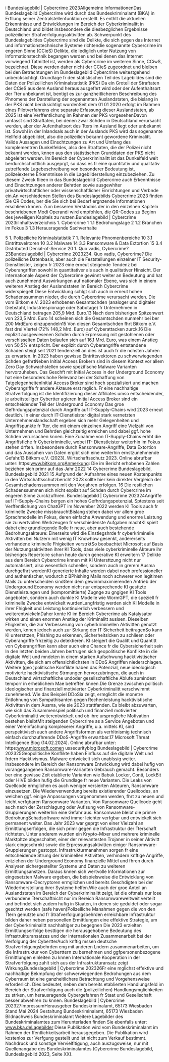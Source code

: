 i 
Bundeslagebild \| Cybercrime 2023Allgemeine InformationenDas Bundeslagebild Cybercrime wird durch das Bundeskriminalamt (BKA) in Erfllung seiner 
Zentralstellenfunktion erstellt. Es enthlt die aktuellen Erkenntnisse und Entwicklungen im Bereich der 
Cyberkriminalitt in Deutschland und bildet insbesondere die diesbezglichen Ergebnisse polizeilicher 
Strafverfolgungsaktivitten ab. 
Schwerpunkt des Bundeslagebildes Cybercrime sind die Delikte, die sich gegen das Internet und 
informationstechnische Systeme richtendie sogenannte Cybercrime im engeren Sinne (CCieS)
Delikte, die lediglich unter Nutzung von Informationstechnik begangen werden und bei denen das 
Internet vorwiegend Tatmittel ist, werden als Cybercrime im weiteren Sinne, CCiwS, bezeichnet. Diese 
werden daher nicht der CCieS zugeordnet und bleiben bei den Betrachtungen im Bundeslagebild 
Cybercrime weitestgehend unbercksichtigt.
Grundlage fr den statistischen Teil des Lagebildes sind die Daten der Polizeilichen Kriminalstatistik (PKS)
Da ein Groteil der Straftaten der CCieS aus dem Ausland heraus ausgefhrt wird oder der Aufenthaltsort 
der Tter unbekannt ist, bentigt es zur ganzheitlicheren Beschreibung des Phnomens der Darstellung 
der sogenannten Auslandstaten, die bislang in der PKS nicht bercksichtigt wurdenSeit dem 01 01 2020 
erfolgt im Rahmen eines Pilotverfahrens eine separate Erfassung dieser Auslandstaten, ab 2025 ist eine 
Verffentlichung im Rahmen der PKS vorgesehenDavon umfasst sind Straftaten, bei denen zwar Schden 
in Deutschland verursacht werden, aber der Aufenthaltsort des Tters im Ausland liegt oder unbekannt 
ist. 
Sowohl in der Inlandsals auch in der Auslands PKS wird das sogenannte Hellfeld abgebildet, also die 
polizeilich bekannt gewordene Kriminalitt. Valide Aussagen und Einschtzungen zu Art und Umfang des 
komplementren Dunkelfeldes, also den Straftaten, die der Polizei nicht bekannt werden, knnen aus den 
statistischen Grunddaten der PKS nicht abgeleitet werden. Im Bereich der Cyberkriminalitt ist das 
Dunkelfeld weit berdurchschnittlich ausgeprgt, so dass es fr eine quantitativ und qualitativ zutreffende 
Lagebeschreibung von besonderer Bedeutung ist, polizeiexterne Erkenntnisse in die Lagebilderstellung 
einzubeziehen. Zu diesem Zweck flieen in das Bundeslagebild Cybercrime auch Erkenntnisse und 
Einschtzungen anderer Behrden sowie ausgewhlter privatwirtschaftlicher oder wissenschaftlicher 
Einrichtungen und Verbnde ein.An verschiedenen Stellen des Bundeslagebilds Cybercrime 2023 finden Sie QR Codes, ber die Sie sich 
bei Bedarf ergnzende Informationen erschlieen knnen. Zum besseren Verstndnis der in den einzelnen 
Kapiteln beschriebenen Modi Operandi wird empfohlen, die QR\-Codes zu Beginn des jeweiligen Kapitels 
zu nutzen.Bundeslagebild \| Cybercrime 2023iiInhaltsverzeichnis 
1\. Cybercrime 1 
1\.1 Bedrohungslage 
2 
1\.2 Branchen im Fokus 
3 
1\.3 Herausragende Sachverhalte 
 
5 
1\. Polizeiliche Kriminalstatistik 7 
1\. Relevante Phnomenbereiche 10 
3\.1 Eintrittsvektoren 10 
3\.2 Malware 14 
3\.3 Ransomware \& Data Extortion 15 
3\.4 Distributed Denial\-of\-Service 20 
1\. Quo vadis, Cybercrime? 
 23Bundeslagebild \| Cybercrime 2023234\. Quo vadis, Cybercrime? 
Die polizeiliche Datenbasis, aber auch die Feststellungen einzelner IT Security\-Dienstleister, zeigen fr 
2023 eine erneut steigende Tendenz bei Cyberangriffen sowohl in quantitativer als auch in qualitativer 
Hinsicht. Der internationale Aspekt der Cybercrime gewinnt weiter an Bedeutung und hat auch 
zunehmend Auswirkungen auf nationaler Ebene, was sich in einem weiteren Anstieg der Auslandstaten 
im Bereich Cybercrime widerspiegelt.Diese Entwicklung schlgt sich auch in erneut hohen Schadenssummen nieder, die durch Cybercrime 
verursacht werden. Die vom Bitkom e.V. 2023 erhobenen Gesamtschden (analoger und digitaler 
Diebstahl, Industriespionage oder Sabotage) fr Unternehmen in Deutschland betragen 205,9 Mrd. 
Euro.13 Nach dem bisherigen Spitzenwert von 223,5 Mrd. Euro 14 scheinen sich die Gesamtschden 
nunmehr bei ber 200 MrdEuro einzupendeln15
Von diesen Gesamtschden fhrt Bitkom e.V. fast drei Viertel (72% 148,2 Mrd. Euro) auf Cyberattacken 
zurck.16 Die explizit ausgewiesenen Schden durch Erpressung mit gestohlenen oder verschlsselten 
Daten belaufen sich auf 16,1 Mrd. Euro, was einem Anstieg von 50,5% entspricht.
Der explizit durch Cyberangriffe entstandene Schaden steigt seit 2021 tendenziell an 
 dies ist auch fr die nchsten Jahren zu erwarten.
In 2023 haben gewisse Eintrittsvektoren zu schwerwiegenden Schden gefhrtNeben Initial Access 
Brokern sind in diesem Kontext vor allem Zero Day Schwachstellen sowie spezifische Malware
Varianten hervorzuheben. Das Geschft mit Initial Access in der Underground Economy hat eine 
besonders hohe Relevanz bei der Schaffung von TatgelegenheitenInitial Access Broker sind hoch 
spezialisiert und machen Cyberangriffe fr andere Akteure erst mglich. Fr eine nachhaltige 
Strafverfolgung ist die Identifizierung dieser Affiliates umso entscheidender, je arbeitsteiliger Cybertter 
agieren
Initial Access Broker sind ein entscheidender Teil der Underground Economy
Das groe Gefhrdungspotenzial durch Angriffe auf IT\-Supply\-Chains wird 2023 erneut deutlich. In 
einer durch IT\-Dienstleister digital stark vernetzten Unternehmenslandschaft ergeben sich mehr 
Gelegenheiten und Angriffspunkte fr Tter, die mit einem einzelnen Angriff eine Vielzahl von 
Unternehmen und Behrden gleichzeitig erreichen und dabei ggf. hohe Schden verursachen knnen. 
Eine Zunahme von IT\-Supply\-Chains erhht die Angriffsflche fr Cyberkriminelle, wobei IT\-
Dienstleister weiterhin im Fokus stehen drften. Insbesondere durch Ransomware\-Angriffe, Data 
Extortion und das Aussphen von Daten ergibt sich eine weiterhin ernstzunehmende Gefahr.13 Bitkom e.V. (2023\). Wirtschaftsschutz 2023\. Online abrufbar unter: https:www.bitkom.orgAnmerkung: Die im Bericht 
erhobenen Zahlen beziehen sich primr auf das Jahr 2022
14 Cybercrime Bundeslagebild, Bundeslagebild 2021 
15 Aufgrund der Aufnahme eines neuen Kostenpunkts in den Wirtschaftsschutzbericht 2023 sollte hier kein direkter Vergleich 
der Gesamtschadenssummen mit den Vorjahren erfolgen. 
16 Die restlichen Schadenssummen sich nicht explizit auf Schden durch Cybercrime im engeren Sinne zurckzufhren. 
Bundeslagebild \| Cybercrime 202324Angriffe auf IT\-Supply\-Chains bergen ein hohes Gefhrdungspotenzial. 
Sptestens seit Verffentlichung von ChatGPT im November 2022 werden KI Tools auch fr kriminelle 
Zwecke missbrauchtBislang stehen dabei vor allem groe Sprachmodelle im Fokus, deren einfache 
Anwendung und enorme Leistung sie zu wertvollen Werkzeugen fr verschiedenste Aufgaben machtKI 
spielt dabei eine grundlegende Rolle fr neue, aber auch bestehende Bedrohungsakteure: Einerseits wird 
die Einstiegshrde fr cyberkriminelle Aktivitten bei Nutzern mit wenig IT Knowhow gesenkt, 
andererseits vorhandene kriminelle Fhigkeiten verstrktSo beobachtet Microsoft auf Basis der 
Nutzungsaktivitten ihrer KI Tools, dass viele cyberkriminelle Akteure ihr bisheriges Repertoire schon 
heute durch generative KI erweitern 17 
Delikte aus dem Bereich Cybercrime knnen mit KI Untersttzung nicht nur automatisiert, also 
wesentlich schneller, sondern auch in grerem Ausma durchgefhrt werdenKI generierte Inhalte 
werden dabei noch professioneller und authentischer, wodurch z BPhishing Mails noch schwerer von 
legitimen Mails zu unterscheiden sindGem dem gewinnmaximierenden Antrieb der Underground 
Economy werden nicht nur entsprechende KI gesttzte Dienstleistungen und (kompromittierte) 
Zugnge zu gngigen KI Tools angeboten, sondern auch dunkle KI Modelle wie WormGPT, die 
speziell fr kriminelle Zwecke entwickelt wurdenLangfristig werden sich KI Modelle in ihrer Fhigkeit 
und Leistung kontinuierlich verbessern und weiterentwickelnDaher knnte KI im Bereich Cybercrime 
als Katalysator wirken und einen enormen Anstieg der Kriminalitt auslsen. 
Dieselben Fhigkeiten, die zur Verbesserung von cyberkriminellen Aktivitten genutzt werden, knnen 
jedoch auch zur Strkung der IT Sicherheit beitragenSo kann KI untersttzen, Phishing zu erkennen, 
Sicherheitslcken zu schlieen oder Cyberangriffe frhzeitig zu detektieren.
KI steigert die Qualitt und Quantitt von Cyberangriffen kann aber auch eine 
Chance fr die Cybersicherheit sein
In den letzten beiden Jahren bertrugen sich geopolitische Konflikte in die digitale Welt und mndeten 
in einem starken Aufschwung hacktivistischer Aktivitten, die sich am offensichtlichsten in DDoS
Angriffen niederschlagen. Weitere (geo )politische Konflikte haben das Potenzial, neue ideologisch 
motivierte hacktivistische Strmungen hervorzubringen, die auch in Deutschland wirtschaftliche 
undoder gesellschaftliche Ablufe zumindest temporr in erheblichem Mae betreffen knnen.Die Grenze zwischen politisch ideologischer und finanziell motivierter Cyberkriminalitt verschwimmt 
zunehmend. Wie das Beispiel DDoSia zeigt, ermglicht die monetre Entlohnung von Sympathisanten 
gegen Rechenleistung hacktivistische Aktivitten in dem Ausma, wie sie 2023 stattfanden. Es bleibt 
abzuwarten, wie sich das Zusammenspiel politisch und finanziell motivierter Cyberkriminalitt 
weiterentwickelt und ob ihre ursprngliche Motivation bestehen bleibtMit steigenden Cybercrime as a Service Angeboten und einer Vereinfachung komplexerer Angriffe, u.a. 
mittels KI, sind perspektivisch auch andere Angriffsformen als verhltnismig technisch einfach 
durchzufhrende DDoS\-Angriffe erwartbar.17 Microsoft Threat Intelligence Blog (14\.02\.2024\). Online abrufbar unter: https:www.microsoft.comen ussecurityblog 
Bundeslagebild \| Cybercrime 202325Geopolitische Konflikte haben Einfluss auf die digitale Welt und frdern 
Hacktivismus. 
Malware entwickelt sich unablssig weiter. Insbesondere im Bereich der Ransomware Entwicklung wird 
dabei hufig von vorangegangenen Ransomware\-Varianten Gebrauch gemacht. Besonders ber eine 
gewisse Zeit etablierte Varianten wie Babuk Locker, Conti, LockBit oder HIVE bilden hufig die 
Grundlage fr neue Varianten. Die Leaks von Quellcode ermglichen es auch weniger versierten 
Akteuren, Ransomware einzusetzen. Die Wiederverwendung bereits existierender Quellcodes, an 
welchen ggf. einige Anpassungen vorgenommen werden, fhrt zu neuen und leicht verfgbaren 
Ransomware Varianten. Von Ransomware Quellcode geht auch nach der Zerschlagung oder Auflsung 
von Ransomware\-Gruppierungen weiterhin eine Gefahr aus.
Ransomware bleibt die primre BedrohungSchadsoftware wird immer leichter 
verfgbar und entwickelt sich permanent weiter. 
Das Jahr 2023 war geprgt von einer Vielzahl an Ermittlungserfolgen, die sich primr gegen die 
Infrastruktur der Tterschaft richteten. Unter anderem wurden ein Krypto\-Mixer und mehrere kriminelle 
Marktpltze abgeschaltet, einer der relevantesten Trojaner in seiner Aktivitt stark eingeschrnkt sowie 
die Erpressungsaktivitten einiger Ransomware\-Gruppierungen gestoppt. Infrastrukturmanahmen 
sorgen fr eine entscheidende Strung der kriminellen Aktivitten, verhindern knftige Angriffe, 
entziehen der Underground Economy finanzielle Mittel und fhren durch Analysen sichergestellter 
Systeme und Daten zu weiteren Ermittlungsanstzen. Daraus knnen sich wertvolle Informationen zur 
eingesetzten Malware ergeben, die beispielsweise die Entwicklung von Ransomware\-Decryptoren 
ermglichen und bereits Geschdigten bei der Wiederherstellung ihrer Systeme helfen.Wie auch der groe Anteil an Auslandstaten im Bereich der Cyberkriminalitt zeigt, ist die oftmals nur 
lose verbundene Tterschaftnicht nur im Bereich Ransomwareweltweit verteilt und befindet sich 
zudem hufig in Staaten, in denen sie geduldet oder sogar geschtzt werden (safe haven)Polizeiliche 
Manahmen gegen die von den Ttern genutzte und fr Strafverfolgungsbehrden erreichbare 
Infrastruktur bilden daher neben personellen Ermittlungen eine effektive Strategie, um der 
Cyberkriminalitt nachhaltiger zu begegnen
Die 
2023 
erzielten 
Ermittlungserfolge 
besttigen 
die 
herausgehobene 
Bedeutung 
des 
Infrastrukturansatzes und der internationalen Zusammenarbeit bei der Verfolgung der CybertterAuch 
knftig mssen deutsche Strafverfolgungsbehrden eng mit anderen Lndern zusammenarbeiten, um 
die Infrastruktur von Cyberttern zu bernehmen und ggfpersonenbezogene Ermittlungen einleiten zu 
knnen
Internationale Kooperation in der Strafverfolgung zahlt sich aus der 
Infrastrukturansatz zeigt Wirkung.Bundeslagebild \| Cybercrime 202326Fr eine mglichst effektive und nachhaltige Bekmpfung der schwerwiegenden Bedrohungen aus dem 
Cyberraum ist eine ganzheitlichere Betrachtung und Vorgehensweise erforderlich. Dies bedeutet, neben 
dem bereits etablierten Handlungsfeld im Bereich der Strafverfolgung auch die (polizeilichen) 
Handlungsmglichkeiten zu strken, um herausragende Cybergefahren fr Staat und Gesellschaft besser 
abwehren zu knnen.
Bundeslagebild \| Cybercrime 202327ImpressumHerausgeber 
Bundeskriminalamt, 65173 Wiesbaden 
Stand 
Mai 2024 
Gestaltung 
Bundeskriminalamt, 65173 Wiesbaden 
Bildnachweis 
Bundeskriminalamt 
Weitere Lagebilder des Bundeskriminalamtes zum Herunterladen finden Sie ebenfalls unter:
www.bka.deLagebilder 
Diese Publikation wird vom Bundeskriminalamt im Rahmen der ffentlichkeitsarbeit herausgegeben.
Die Publikation wird kostenlos zur Verfgung gestellt und ist nicht zum Verkauf bestimmt.
Nachdruck und sonstige Vervielfltigung, auch auszugsweise,
nur mit Quellenangabe des Bundeskriminalamtes
(Cybercrime Bundeslagebild, Bundeslagebild 2023, Seite XX).